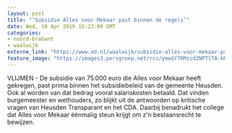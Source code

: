```yaml
---
layout: post
title: "‘Subsidie Alles voor Mekaar past binnen de regels’"
date: Wed, 10 Apr 2019 15:23:00 GMT
categories: 
- noord-brabant 
- waalwijk 
externe_link: "https://www.ad.nl/waalwijk/subsidie-alles-voor-mekaar-past-binnen-de-regels~a3238894/"
feature_image: "https://images3.persgroep.net/rcs/ymoGY7RMzcdZNPTlTA-kR6Qs8qc/diocontent/140557714/_fitwidth/400/?appId=21791a8992982cd8da851550a453bd7f&quality=0.7"
---
```


VLIJMEN -  De subsidie van 75.000 euro die Alles voor Mekaar heeft gekregen, past prima binnen het subsidiebeleid van de gemeente Heusden. Ook al worden van dat bedrag vooral salariskosten betaald. Dat vinden burgemeester en wethouders, zo blijkt uit de antwoorden op kritische vragen van Heusden Transparant en het CDA. Daarbij benadrukt het college dat Alles voor Mekaar éénmalig steun krijgt om z'n bestaansrecht te bewijzen.
